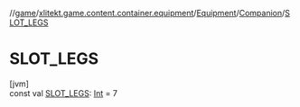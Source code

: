 //[game](../../../../index.md)/[xlitekt.game.content.container.equipment](../../index.md)/[Equipment](../index.md)/[Companion](index.md)/[SLOT_LEGS](-s-l-o-t_-l-e-g-s.md)

# SLOT_LEGS

[jvm]\
const val [SLOT_LEGS](-s-l-o-t_-l-e-g-s.md): [Int](https://kotlinlang.org/api/latest/jvm/stdlib/kotlin/-int/index.html) = 7
